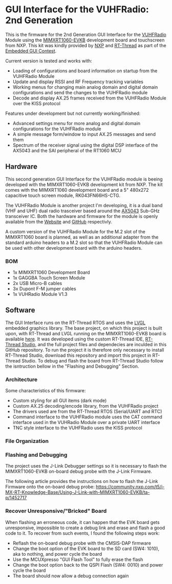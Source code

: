 # GUI Interface for the VUHFRadio: 2nd Generation

This is the firmware for the 2nd Generation GUI Interface for the [VUHFRadio](www.notblackmagic.com/projects/vuhf-radio/) Module using the [MIMXRT1060-EVKB](www.nxp.com/design/development-boards/i-mx-evaluation-and-development-boards/i-mx-rt1060-evaluation-kit:MIMXRT1060-EVKB) development board and touchscreen from NXP. This kit was kindly provided by [NXP](www.nxp.com) and [RT-Thread](www.rt-thread.io) as part of the [Embedded GUI Contest](https://rt-thread.medium.com/embedded-gui-contest-4c22ba04ca37).

Current version is tested and works with:
- Loading of configurations and board information on startup from the VUHFRadio Module
- Update and display RSSI and RF Frequency tracking variables
- Working menus for changing main analog domain and digital domain configurations and send the changes to the VUHFRadio module
- Decode and display AX.25 frames received from the VUHFRadio Module over the KISS protocol

Features under development but not currently working/finished:
- Advanced settings menu for more analog and digital domain configurations for the VUHFRadio module
- A simple message form/window to input AX.25 messages and send them
- Spectrum of the receiver signal using the digital DSP interface of the AX5043 and the SAI peripheral of the RT1060 MCU

## Hardware
This second generation GUI Interface for the VUHFRadio module is beeing developed with the MIMXRT1060-EVKB development kit from NXP. The kit comes with the MIMXRT1060 development board and a 5" 480x272 capacitive touch screen module, RK043FN66HS-CTG. 

The VUHFRadio Module is another project I'm developing, it is a dual band (VHF and UHF) dual radio trasceiver based around the [AX5043](www.onsemi.com/products/wireless-connectivity/wireless-rf-transceivers/ax5043) Sub-GHz transceiver IC. Both the hardware and firmware for the module is openly available from the [Website](www.notblackmagic.com/projects/vuhf-radio/) and [GitHub](https://github.com/NotBlackMagic/VUHFRadio) respectivly.

A custom version of the VUHFRadio Module for the M.2 slot of the MIMXRT1060 board is planned, as well as an additional adapter from the standard arduino headers to a M.2 slot so that the VUHFRadio Module can be used with other development board with the arduino headers.

### BOM
- 1x MIMXRT1060 Development Board
- 1x GAGGBA Touch Screen Module
- 2x USB Micro-B cables
- 3x Dupont F-M jumper cables
- 1x VUHRadio Module V1.3

## Software
The GUI Interface runs on the RT-Thread RTOS and uses the [LVGL](www.lvgl.io) embedded graphics library. The base project, on which this project is built upon, with RT-Thread and LVGL running on the MIMXRT1060-EVKB board is available [here](www.github.com/NotBlackMagic/MIMXRT1060-EVKB). It was developed using the custom RT-Thread IDE, [RT-Thread Studio](www.rt-thread.io/studio.html), and the full project files and dependecies are inculded in this GitHub repository. To run the project it is therefore only necessary to install RT-Thread Studio, download this repository and import this project in RT-Thread Studio. To debug and flash the board from RT-Thread Studio follow the isntruction bellow in the "Flashing and Debugging" Section.

### Architecture

Some characteristics of this firmware:
- Custom styling for all GUI items (dark mode)
- Custom AX.25 decoding/encode library, from the VUHFRadio project
- The drivers used are from the RT-Thread RTOS (Serial/UART and RTC)
- Command interface to the VUHFRadio module uses the CAT command interface used in the VUHRadio Module over a private UART interface
- TNC style interface to the VUHFRadio uses the KISS protocol

### File Organization

### Flashing and Debugging
The project uses the J-Link Debugger settings so it is necessary to flash the MIMXRT1060-EVKB on-board debug probe with the J-Link Firmware. 

The following article provides the instructions on how to flash the J-Link Firmware onto the on-board debug probe:
https://community.nxp.com/t5/i-MX-RT-Knowledge-Base/Using-J-Link-with-MIMXRT1060-EVKB/ta-p/1452717

### Recover Unresponsive/"Bricked" Board
When flashing an erroneous code, it can happen that the EVK board gets unresponsive, impossible to create a debug link and erase and flash a good code to it. To recover from such events, I found the following steps work:

- Reflash the on-board debug probe with the CMSIS-DAP firmware
- Change the boot option of the EVK board to the SD card (SW4: 1010), aka to nothing, and power cycle the board
- Use the MCUXpresso "GUI Flash Tool" to fully erase the flash
- Change the boot option back to the QSPI Flash (SW4: 0010) and power cycle the board
- The board should now allow a debug connection again
